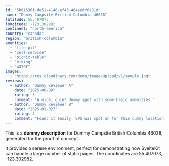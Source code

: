 ```yaml
---
id: "5b61536f-de51-4146-af43-464eedf6a81d"
name: "Dummy Campsite British Columbia 46038"
latitude: 55.407073
longitude: -123.302982
continent: "north-america"
country: "canada"
region: "british-columbia"
amenities:
  - "fire-pit"
  - "cell-service"
  - "picnic-table"
  - "hiking"
  - "water"
images:
  - "https://res.cloudinary.com/demo/image/upload/v1/sample.jpg"
reviews:
  - author: "Dummy Reviewer A"
    date: "2025-06-09"
    rating: 3
    comment: "A nice, quiet dummy spot with some basic amenities."
  - author: "Dummy Reviewer B"
    date: "2025-01-027"
    rating: 4
    comment: "Found it easily. GPS was spot on for this dummy location."
---
```


This is a **dummy description** for Dummy Campsite British Columbia 46038, generated for the proof of concept.

It provides a serene environment, perfect for demonstrating how SvelteKit can handle a large number of static pages. The coordinates are 55.407073, -123.302982.
